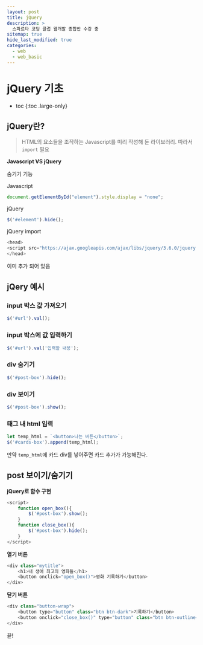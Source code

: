 ```yaml
---
layout: post
title: jQuery
description: >
  스파르타 코딩 클럽 웹개발 종합반 수강 중
sitemap: true
hide_last_modified: true
categories:
  - web
  - web_basic
---
```


# jQuery 기초

* toc
{:toc .large-only}

## jQuery란?

> HTML의 요소들을 조작하는 Javascript를 미리 작성해 둔 라이브러리. 따라서 `import` 필요

__Javascript VS jQuery__

숨기기 기능

Javascript
```js
document.getElementById("element").style.display = "none";
```

jQuery
```js
$('#element').hide();
```

jQuery import
```js
<head>
<script src="https://ajax.googleapis.com/ajax/libs/jquery/3.6.0/jquery.min.js"></script>
</head>
```
이미 추가 되어 있음

## jQery 예시

### input 박스 값 가져오기

```js
$('#url').val();
```
### input 박스에 값 입력하기

```js
$('#url').val('입력할 내용');

```

### div 숨기기

```js
$('#post-box').hide();
```

### div 보이기

```js
$('#post-box').show();
```

### 태그 내 html 입력

```js
let temp_html = `<button>나는 버튼</button>`;
$('#cards-box').append(temp_html);
```

만약 `temp_html`에 카드 div를 넣어주면 카드 추가가 가능해진다.

## post 보이기/숨기기

__jQuery로 함수 구현__

```js
<script>
    function open_box(){
        $('#post-box').show();
    }
    function close_box(){
        $('#post-box').hide();
    }
</script>
```

__열기 버튼__

```js
<div class="mytitle">
    <h1>내 생애 최고의 영화들</h1>
    <button onclick="open_box()">영화 기록하기</button>
</div>
```

__닫기 버튼__

```js
<div class="button-wrap">
    <button type="button" class="btn btn-dark">기록하기</button>
    <button onclick="close_box()" type="button" class="btn btn-outline-dark">닫기</button>
</div>
```


끝!